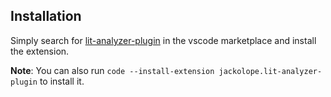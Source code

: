 ## Installation

Simply search for [lit-analyzer-plugin](https://marketplace.visualstudio.com/items?itemName=jackolope.lit-analyzer-plugin) in the vscode marketplace and install the extension.

**Note**: You can also run `code --install-extension jackolope.lit-analyzer-plugin` to install it.
